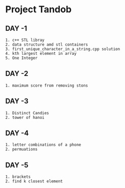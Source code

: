 # Project Tandob

## DAY -1

    1. c++ STL libray
    2. data structure amd stl containers
    3. first_unique_character_in_a_string.cpp solution
    4. kth largest element in array
    5. One Integer

## DAY -2

    1. maximum score from removing stons

## DAY -3

    1. Distinct Candies
    2. tower of hanoi

## DAY -4
    1. letter combinations of a phone
    2. permuations

## DAY -5
    1. brackets
    2. find k closest element
